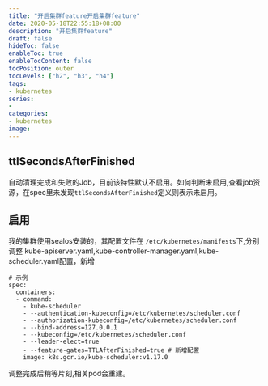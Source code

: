 ```yaml
---
title: "开启集群feature开启集群feature"
date: 2020-05-18T22:55:18+08:00
description: "开启集群feature"
draft: false
hideToc: false
enableToc: true
enableTocContent: false
tocPosition: outer
tocLevels: ["h2", "h3", "h4"]
tags: 
- kubernetes
series:
-
categories: 
- kubernetes
image:
---
```



## ttlSecondsAfterFinished

自动清理完成和失败的Job，目前该特性默认不启用。如何判断未启用,查看job资源，在spec里未发现`ttlSecondsAfterFinished`定义则表示未启用。

## 启用

我的集群使用sealos安装的，其配置文件在 `/etc/kubernetes/manifests`下,分别调整 kube-apiserver.yaml,kube-controller-manager.yaml,kube-scheduler.yaml配置，新增

```
# 示例
spec:
  containers:
  - command:
    - kube-scheduler
    - --authentication-kubeconfig=/etc/kubernetes/scheduler.conf
    - --authorization-kubeconfig=/etc/kubernetes/scheduler.conf
    - --bind-address=127.0.0.1
    - --kubeconfig=/etc/kubernetes/scheduler.conf
    - --leader-elect=true
    - --feature-gates=TTLAfterFinished=true # 新增配置
    image: k8s.gcr.io/kube-scheduler:v1.17.0
```

调整完成后稍等片刻,相关pod会重建。